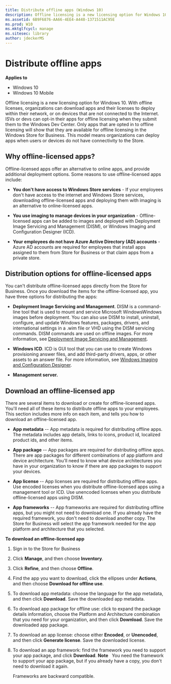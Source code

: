 ```yaml
---
title: Distribute offline apps (Windows 10)
description: Offline licensing is a new licensing option for Windows 10.
ms.assetid: 6B9F6876-AA66-4EE4-A448-1371511AC95E
ms.prod: W10
ms.mktglfcycl: manage
ms.sitesec: library
author: jdeckerMS
---
```


# Distribute offline apps


**Applies to**

-   Windows 10
-   Windows 10 Mobile

Offline licensing is a new licensing option for Windows 10. With offline licenses, organizations can download apps and their licenses to deploy within their network, or on devices that are not connected to the Internet. ISVs or devs can opt-in their apps for offline licensing when they submit them to the Windows Dev Center. Only apps that are opted in to offline licensing will show that they are available for offline licensing in the Windows Store for Business. This model means organizations can deploy apps when users or devices do not have connectivity to the Store.

## Why offline-licensed apps?


Offline-licensed apps offer an alternative to online apps, and provide additional deployment options. Some reasons to use offline-licensed apps include:

-   **You don't have access to Windows Store services** - If your employees don't have access to the internet and Windows Store services, downloading offline-licensed apps and deploying them with imaging is an alternative to online-licensed apps.

-   **You use imaging to manage devices in your organization** - Offline-licensed apps can be added to images and deployed with Deployment Image Servicing and Management (DISM), or Windows Imaging and Configuration Designer (ICD).

-   **Your employees do not have Azure Active Directory (AD) accounts** - Azure AD accounts are required for employees that install apps assigned to them from Store for Business or that claim apps from a private store.

## Distribution options for offline-licensed apps


You can't distribute offline-licensed apps directly from the Store for Business. Once you download the items for the offline-licensed app, you have three options for distributing the apps:

-   **Deployment Image Servicing and Management**. DISM is a command-line tool that is used to mount and service Microsoft WindowsWindows images before deployment. You can also use DISM to install, uninstall, configure, and update Windows features, packages, drivers, and international settings in a .wim file or VHD using the DISM servicing commands. DISM commands are used on offline images. For more information, see [Deployment Image Servicing and Management](https://msdn.microsoft.com/library/windows/hardware/dn898558.aspx).

-   **Windows ICD**. ICD is GUI tool that you can use to create Windows provisioning answer files, and add third-party drivers, apps, or other assets to an answer file. For more information, see [Windows Imaging and Configuration Designer](https://msdn.microsoft.com/library/windows/hardware/dn916113.aspx).

-   **Management server.**

## Download an offline-licensed app


There are several items to download or create for offline-licensed apps. You'll need all of these items to distribute offline apps to your employees. This section includes more info on each item, and tells you how to download an offline-licensed app.

-   **App metadata** -- App metadata is required for distributing offline apps. The metadata includes app details, links to icons, product id, localized product ids, and other items.

-   **App package** -- App packages are required for distributing offline apps. There are app packages for different combinations of app platform and device architecture. You'll need to know what device architectures you have in your organization to know if there are app packages to support your devices.

-   **App license** -- App licenses are required for distributing offline apps. Use encoded licenses when you distribute offline-licensed apps using a management tool or ICD. Use unencoded licenses when you distribute offline-licensed apps using DISM.

-   **App frameworks** -- App frameworks are required for distributing offline apps, but you might not need to download one. If you already have the required framework, you don't need to download another copy. The Store for Business will select the app framework needed for the app platform and architecture that you selected.

<a href="" id="download-offline-licensed-app"></a>
**To download an offline-licensed app**

1.  Sign in to the Store for Business

2.  Click **Manage**, and then choose **Inventory**.

3.  Click **Refine**, and then choose **Offline**.

4.  Find the app you want to download, click the ellipses under **Actions**, and then choose **Download for offline use**.

5.  To download app metadata: choose the language for the app metadata, and then click **Download**. Save the downloaded app metadata.

6.  To download app package for offline use: click to expand the package details information, choose the Platform and Architecture combination that you need for your organization, and then click **Download**. Save the downloaded app package.

7.  To download an app license: choose either **Encoded**, or **Unencoded**, and then click **Generate license**. Save the downloaded license.

8.  To download an app framework: find the framework you need to support your app package, and click **Download**.
    **Note**  
    You need the framework to support your app package, but if you already have a copy, you don't need to download it again.

    Frameworks are backward compatible.

     

 

 





